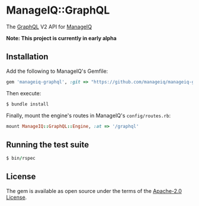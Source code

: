 # ManageIQ::GraphQL

The [GraphQL](http://graphql.org/) V2 API for [ManageIQ](https://github.com/ManageIQ/manageiq)

**Note: This project is currently in early alpha**

## Installation

Add the following to ManageIQ's Gemfile:

```ruby
gem 'manageiq-graphql', :git => "https://github.com/manageiq/manageiq-graphql"
```

Then execute:

```bash
$ bundle install
```

Finally, mount the engine's routes in ManageIQ's `config/routes.rb`:

```ruby
mount ManageIQ::GraphQL::Engine, :at => '/graphql'
```

## Running the test suite

```ruby
$ bin/rspec
```

## License

The gem is available as open source under the terms of the [Apache-2.0 License](https://opensource.org/licenses/Apache-2.0).
